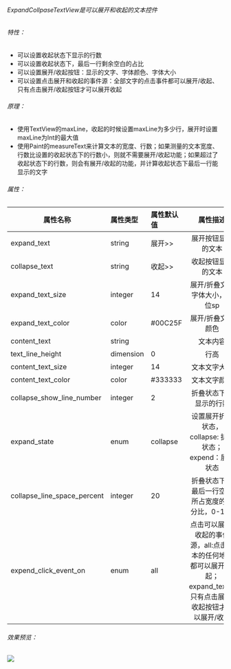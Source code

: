 ###### ExpandCollpaseTextView是可以展开和收起的文本控件
###### 特性：
* 可以设置收起状态下显示的行数
* 可以设置收起状态下，最后一行剩余空白的占比
* 可以设置展开/收起按钮：显示的文字、字体颜色、字体大小
* 可以设置点击展开和收起的事件源：全部文字的点击事件都可以展开/收起、只有点击展开/收起按钮才可以展开收起

###### 原理：
* 使用TextView的maxLine，收起的时候设置maxLine为多少行，展开时设置maxLine为Int的最大值
* 使用Paint的measureText来计算文本的宽度、行数；如果测量的文本宽度、行数比设置的收起状态下的行数小，则就不需要展开/收起功能；如果超过了收起状态下的行数，则会有展开/收起的功能，并计算收起状态下最后一行能显示的文字

###### 属性：
属性名称                      |        属性类型      |       属性默认值      |       属性描述
---|:---|:---|:---:
expand_text                  |         string       |        展开>>        |       展开按钮显示的文本
collapse_text                |         string       |        收起>>        |       收起按钮显示的文本
expand_text_size             |         integer      |        14            |       展开/折叠文本字体大小，单位sp
expand_text_color            |         color        |        #00C25F       |       展开/折叠文本颜色
content_text                 |         string       |                      |       文本内容
text_line_height             |         dimension    |       0              |       行高
content_text_size            |         integer      |       14             |       文本文字大小
content_text_color           |         color        |       #333333        |       文本文字颜色
collapse_show_line_number    |         integer      |       2              |       折叠状态下，显示的行数
expand_state                 |         enum         |       collapse       |      设置展开折叠状态，collapse: 折叠状态；expend：展开状态
collapse_line_space_percent  |         integer      |       20             |  折叠状态下，最后一行空白所占宽度的百分比，0-100
expend_click_event_on        |         enum         |       all            |  点击可以展开/收起的事件源，all:点击文本的任何地方都可以展开/收起；expand_text：只有点击展开/收起按钮才可以展开/收起
###### 效果预览：
![](http://m.qpic.cn/psb?/V11udxUS3o4KXH/p051QTqcVWbGHwyid4MbkcnFqx6ZJHs7HNsOkz*HQow!/b/dLkAAAAAAAAA&bo=WALfBAAAAAACR.I!&rf=viewer_4)
